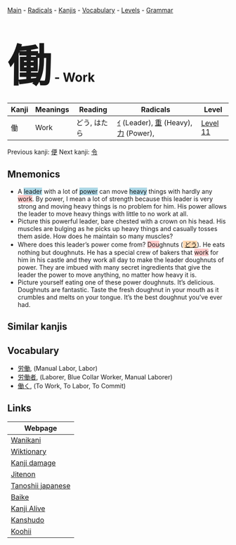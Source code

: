 <style> bigfont {font-size: 100px}</style>
[Main](../README.md) -
[Radicals](../radicals.md) -
[Kanjis](../kanjis.md) -
[Vocabulary](../vocabulary.md) -
[Levels](../levels.md) -
[Grammar](../grammar.md)
# <bigfont> 働</bigfont> - Work 

| Kanji | Meanings | Reading | Radicals | Level |
| --- | --- | --- | --- | --- |
| 働 | Work | どう, はたら | [ｲ](../radicals/ｲ.md) (Leader), [重](../radicals/重.md) (Heavy), [力](../radicals/力.md) (Power),  | [Level 11](../levels/wk_level11.md) |

Previous kanji: [便](便.md) Next kanji: [令](令.md) 

## Mnemonics
 * A <span style="background-color:#ADD8E6"> leader</span> with a lot of <span style="background-color:#ADD8E6"> power</span> can move <span style="background-color:#ADD8E6"> heavy</span> things with hardly any <span style="background-color:#ffcccb"> work</span>. By power, I mean a lot of strength because this leader is very strong and moving heavy things is no problem for him. His power allows the leader to move heavy things with little to no work at all.
* Picture this powerful leader, bare chested with a crown on his head. His muscles are bulging as he picks up heavy things and casually tosses them aside. How does he maintain so many muscles?
* Where does this leader’s power come from? <span style="background-color:#ffcccb"> Dou</span>ghnuts (<span style="background-color:#fed8b1"> [どう](https://jisho.org/search/どう)</span>). He eats nothing but doughnuts. He has a special crew of bakers that <span style="background-color:#ffcccb"> work</span> for him in his castle and they work all day to make the leader doughnuts of power. They are imbued with many secret ingredients that give the leader the power to move anything, no matter how heavy it is.
* Picture yourself eating one of these power doughnuts. It’s delicious. Doughnuts are fantastic. Taste the fresh doughnut in your mouth as it crumbles and melts on your tongue. It’s the best doughnut you’ve ever had.


## Similar kanjis
 


## Vocabulary
 * [労働](../vocabulary/働.md), (Manual Labor, Labor)
* [労働者](../vocabulary/働.md), (Laborer, Blue Collar Worker, Manual Laborer)
* [働く](../vocabulary/働.md), (To Work, To Labor, To Commit)



## Links 

| Webpage |
| --- |
| [Wanikani          ](https://www.wanikani.com/kanji/働) |
| [Wiktionary        ](https://en.wiktionary.org/wiki/働) |
| [Kanji damage      ](http://www.kanjidamage.com/kanji/search?utf8=✓&q=働) |
| [Jitenon           ](https://jitenon.com/kanji/働) |
| [Tanoshii japanese ](https://www.tanoshiijapanese.com/dictionary/kanji.cfm?k=働) |
| [Baike             ](https://baike.baidu.com/item/働) |
| [Kanji Alive       ](https://app.kanjialive.com/働) |
| [Kanshudo          ](https://www.kanshudo.com/searchmn?q=働) |
| [Koohii            ](https://kanji.koohii.com/study/kanji/働) |
